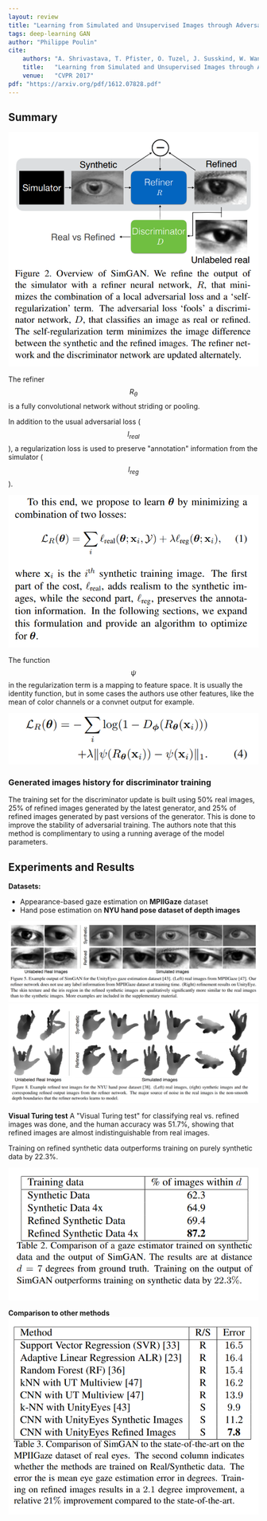 ```yaml
---
layout: review
title: "Learning from Simulated and Unsupervised Images through Adversarial Training"
tags: deep-learning GAN
author: "Philippe Poulin"
cite:
    authors: "A. Shrivastava, T. Pfister, O. Tuzel, J. Susskind, W. Wang, R. Webb"
    title:   "Learning from Simulated and Unsupervised Images through Adversarial Training"
    venue:   "CVPR 2017"
pdf: "https://arxiv.org/pdf/1612.07828.pdf"
---
```


## Summary

![](/deep-learning/images/simulated-unsupervised-adversarial-learning/figure2.png)


The refiner $$R_{\theta}$$ is a fully convolutional network without striding or pooling.


In addition to the usual adversarial loss ($$l_{real}$$), a regularization loss is used to preserve "annotation" information from the simulator ($$l_{reg}$$).


![](/deep-learning/images/simulated-unsupervised-adversarial-learning/equation1.png)

The function $$\psi$$ in the regularization term is a mapping to feature space. It is usually the identity function, but in some cases the authors use other features, like the mean of color channels or a convnet output for example.

![](/deep-learning/images/simulated-unsupervised-adversarial-learning/equation4.png)


### Generated images history for discriminator training

The training set for the discriminator update is built using 50% real images, 25% of refined images generated by the latest generator, and 25% of refined images generated by past versions of the generator. This is done to improve the stability of adversarial training. The authors note that this method is complimentary to using a running average of the model parameters.


## Experiments and Results

**Datasets:** 
- Appearance-based gaze estimation on **MPIIGaze** dataset
- Hand pose estimation on **NYU hand pose dataset of depth images**

![](/deep-learning/images/simulated-unsupervised-adversarial-learning/figure5.png)
![](/deep-learning/images/simulated-unsupervised-adversarial-learning/figure8.png)


**Visual Turing test**
A "Visual Turing test" for classifying real vs. refined images was done, and the human accuracy was 51.7%, showing that refined images are almost indistinguishable from real images.

Training on refined synthetic data outperforms training on purely synthetic data by 22.3%.

![](/deep-learning/images/simulated-unsupervised-adversarial-learning/table2.png)


**Comparison to other methods**
![](/deep-learning/images/simulated-unsupervised-adversarial-learning/table3.png)